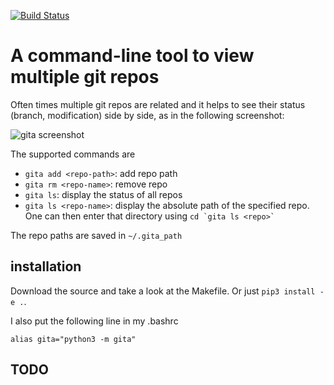 [![Build Status](https://travis-ci.org/nosarthur/gita.svg?branch=master)](https://travis-ci.org/nosarthur/gita)
# A command-line tool to view multiple git repos

Often times multiple git repos are related and it helps to see their status (branch, modification) side by side,
as in the following screenshot:

![gita screenshot](https://github.com/nosarthur/gita/raw/master/screenshot.png)

The supported commands are

* `gita add <repo-path>`: add repo path
* `gita rm <repo-name>`: remove repo
* `gita ls`: display the status of all repos
* `gita ls <repo-name>`: display the absolute path of the specified repo. One can then enter that directory using ``cd `gita ls <repo>` ``

The repo paths are saved in `~/.gita_path`

## installation

Download the source and take a look at the Makefile. Or just `pip3 install -e .`.

I also put the following line in my .bashrc
```
alias gita="python3 -m gita"
```

## TODO
